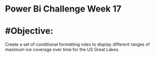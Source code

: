 # Power Bi Challenge Week 17 

# #Objective: 
Create a set of conditional formatting rules to display different ranges of maximum ice coverage over time for the US Great Lakes. 
